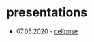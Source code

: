 # presentations

* 07.05.2020 - [cellpose](https://montpellierressourcesimagerie.github.io/presentations/cellpose_report.revealjs.htm#/cellpose)
